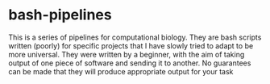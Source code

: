 # bash-pipelines
This is a series of pipelines for computational biology. They are bash scripts written (poorly) for specific projects that I have slowly tried to adapt to be more universal. They were written by a beginner, with the aim of taking output of one piece of software and sending it to another. No guarantees can be made that they will produce appropriate output for your task
